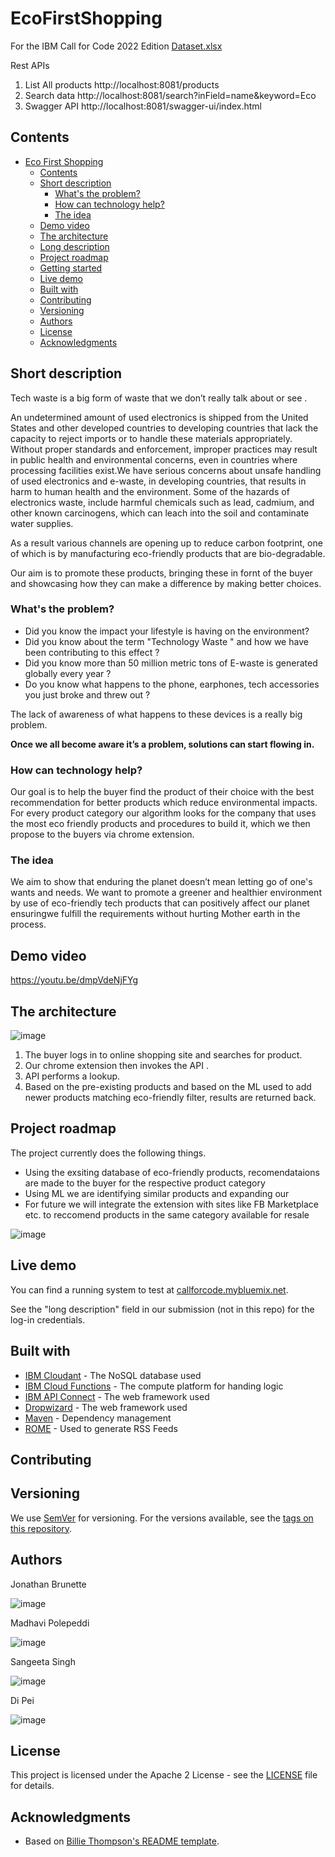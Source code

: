 # EcoFirstShopping
For the IBM Call for Code 2022 Edition
[Dataset.xlsx](https://github.com/jonbrunette/EcoFirstShopping/files/9538905/Dataset.xlsx)

Rest APIs

1. List All products
   http://localhost:8081/products
2. Search data
   http://localhost:8081/search?inField=name&keyword=Eco
3. Swagger API 
   http://localhost:8081/swagger-ui/index.html



## Contents

- [Eco First Shopping](#submission-or-project-name)
   - [Contents](#contents)
   - [Short description](#short-description)
      - [What's the problem?](#whats-the-problem)
      - [How can technology help?](#how-can-technology-help)
      - [The idea](#the-idea)
   - [Demo video](#demo-video)
   - [The architecture](#the-architecture)
   - [Long description](#long-description)
   - [Project roadmap](#project-roadmap)
   - [Getting started](#getting-started)
   - [Live demo](#live-demo)
   - [Built with](#built-with)
   - [Contributing](#contributing)
   - [Versioning](#versioning)
   - [Authors](#authors)
   - [License](#license)
   - [Acknowledgments](#acknowledgments)
## Short description
Tech waste is a big form of waste that we don’t really talk about or see . 

An undetermined amount of used electronics is shipped from the United States and other developed countries to developing countries that lack the capacity to reject imports or to handle these materials appropriately. Without proper standards and enforcement, improper practices may result in public health and environmental concerns, even in countries where processing facilities exist.We have serious concerns about unsafe handling of used electronics and e-waste, in developing countries, that results in harm to human health and the environment. Some of the hazards of electronics waste, include harmful chemicals such as lead, cadmium, and other known carcinogens, which can leach into the soil and contaminate water supplies.

As a result various channels are opening up to reduce carbon footprint, one of which is by manufacturing eco-friendly products that are bio-degradable. 

Our aim is to promote these products, bringing these in fornt of the buyer and showcasing how they can make a difference by making better choices.

### What's the problem?
- Did you know the impact your lifestyle is having on the environment?
- Did you know about the term "Technology Waste " and how we have been contributing to this effect ?
- Did you know more than 50 million metric tons of E-waste is generated globally every year ?
- Do you know what happens to the phone, earphones, tech accessories you just broke and threw out ?

The lack of awareness of what happens to these devices is a really big problem. 

**Once we all become aware it’s a problem, solutions can start flowing in.**

### How can technology help?
Our goal is to help the buyer find the product of their choice with the best recommendation for better products which reduce environmental impacts. For every product category our algorithm looks for the company that uses the most eco friendly products and procedures to build it, which we then propose to the buyers via chrome extension.

### The idea

We aim to show that enduring the planet  doesn’t mean letting go of one's wants and needs. We want to promote a greener and healthier environment by use of eco-friendly tech products that can positively affect our planet ensuringwe fulfill the requirements without hurting Mother earth in the process.

## Demo video

https://youtu.be/dmpVdeNjFYg


## The architecture



![image](https://user-images.githubusercontent.com/95766933/198687575-b8a328fe-a780-47ac-98fc-4af4da8e0e1d.png)

1. The buyer logs in to online shopping site and searches for product.
2. Our chrome extension then invokes the API .
3. API performs a lookup. 
4. Based on the pre-existing products and based on the ML used to add newer products matching eco-friendly filter, results are returned back.



## Project roadmap

The project currently does the following things.

- Using the exsiting database of eco-friendly products, recomendataions are made to the buyer for the respective product category
- Using ML we are identifying similar products and expanding our 
- For future we will integrate the extension with sites like FB Marketplace etc. to reccomend products in the same category available for resale

![image](https://user-images.githubusercontent.com/95766933/198691871-9dae9a20-9603-42b9-873c-471ee1135666.png)



## Live demo

You can find a running system to test at [callforcode.mybluemix.net](http://callforcode.mybluemix.net/).

See the "long description" field in our submission (not in this repo) for the log-in credentials.

## Built with

- [IBM Cloudant](https://cloud.ibm.com/catalog?search=cloudant#search_results) - The NoSQL database used
- [IBM Cloud Functions](https://cloud.ibm.com/catalog?search=cloud%20functions#search_results) - The compute platform for handing logic
- [IBM API Connect](https://cloud.ibm.com/catalog?search=api%20connect#search_results) - The web framework used
- [Dropwizard](http://www.dropwizard.io/1.0.2/docs/) - The web framework used
- [Maven](https://maven.apache.org/) - Dependency management
- [ROME](https://rometools.github.io/rome/) - Used to generate RSS Feeds

## Contributing

## Versioning

We use [SemVer](http://semver.org/) for versioning. For the versions available, see the [tags on this repository](https://github.com/your/project/tags).

## Authors

Jonathan Brunette 

![image](https://user-images.githubusercontent.com/95766933/198690273-9a667dc9-3772-443d-ae26-0b2e73e2ba75.png)

Madhavi Polepeddi 

![image](https://user-images.githubusercontent.com/95766933/198690169-579317f9-bb1f-4909-8eb3-e50c160b2b2e.png)

Sangeeta Singh 

![image](https://user-images.githubusercontent.com/95766933/198690101-e2d94455-ea1b-4b34-8a68-3c58fe105474.png)

Di Pei

![image](https://user-images.githubusercontent.com/95766933/198690002-a797d316-09c2-4dd5-863d-d322b8f73dba.png)


## License

This project is licensed under the Apache 2 License - see the [LICENSE](LICENSE) file for details.

## Acknowledgments

- Based on [Billie Thompson's README template](https://gist.github.com/PurpleBooth/109311bb0361f32d87a2).

